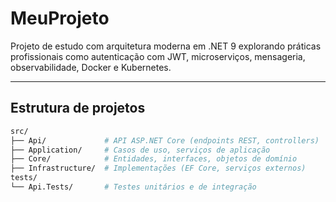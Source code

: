 # MeuProjeto

Projeto de estudo com arquitetura moderna em .NET 9 explorando práticas profissionais como autenticação com JWT, microserviços, mensageria, observabilidade, Docker e Kubernetes.

---

## Estrutura de projetos

```bash
src/
├── Api/             # API ASP.NET Core (endpoints REST, controllers)
├── Application/     # Casos de uso, serviços de aplicação
├── Core/            # Entidades, interfaces, objetos de domínio
├── Infrastructure/  # Implementações (EF Core, serviços externos)
tests/
└── Api.Tests/       # Testes unitários e de integração
